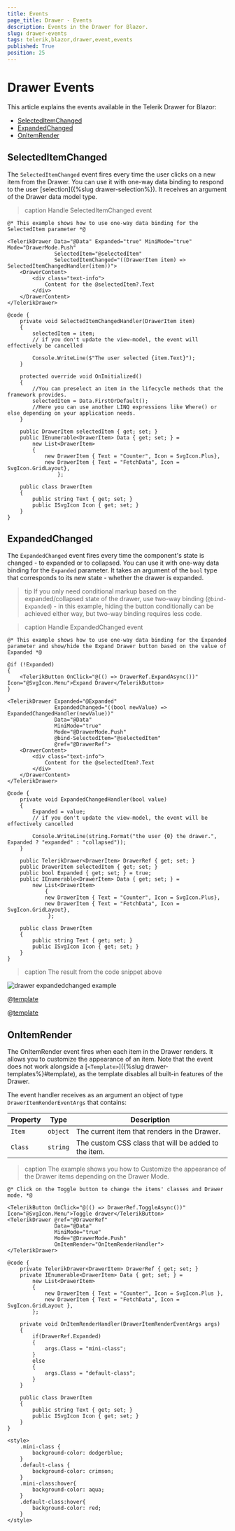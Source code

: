 ```yaml
---
title: Events
page_title: Drawer - Events
description: Events in the Drawer for Blazor.
slug: drawer-events
tags: telerik,blazor,drawer,event,events
published: True
position: 25
---
```


# Drawer Events

This article explains the events available in the Telerik Drawer for Blazor:

* [SelectedItemChanged](#selecteditemchanged)
* [ExpandedChanged](#expandedchanged)
* [OnItemRender](#onitemrender)



## SelectedItemChanged

The `SelectedItemChanged` event fires every time the user clicks on a new item from the Drawer. You can use it with one-way data binding to respond to the user [selection]({%slug drawer-selection%}). It receives an argument of the Drawer data model type.

>caption Handle SelectedItemChanged event

````CSHTML
@* This example shows how to use one-way data binding for the SelectedItem parameter *@

<TelerikDrawer Data="@Data" Expanded="true" MiniMode="true" Mode="DrawerMode.Push"
               SelectedItem="@selectedItem"
               SelectedItemChanged="((DrawerItem item) => SelectedItemChangedHandler(item))">
    <DrawerContent>
        <div class="text-info">
            Content for the @selectedItem?.Text
        </div>
    </DrawerContent>
</TelerikDrawer>

@code {
    private void SelectedItemChangedHandler(DrawerItem item)
    {
        selectedItem = item;
        // if you don't update the view-model, the event will effectively be cancelled

        Console.WriteLine($"The user selected {item.Text}");
    }

    protected override void OnInitialized()
    {
        //You can preselect an item in the lifecycle methods that the framework provides.
        selectedItem = Data.FirstOrDefault();
        //Here you can use another LINQ expressions like Where() or else depending on your application needs.
    }

    public DrawerItem selectedItem { get; set; }
    public IEnumerable<DrawerItem> Data { get; set; } =
        new List<DrawerItem>
        {
            new DrawerItem { Text = "Counter", Icon = SvgIcon.Plus},
            new DrawerItem { Text = "FetchData", Icon = SvgIcon.GridLayout},
                };

    public class DrawerItem
    {
        public string Text { get; set; }
        public ISvgIcon Icon { get; set; }
    }
}
````


## ExpandedChanged

The `ExpandedChanged` event fires every time the component's state is changed - to expanded or to collapsed. You can use it with one-way data binding for the `Expanded` parameter. It takes an argument of the `bool` type that corresponds to its new state - whether the drawer is expanded.

>tip If you only need conditional markup based on the expanded/collapsed state of the drawer, use two-way binding (`@bind-Expanded`) - in this example, hiding the button conditionally can be achieved either way, but two-way binding requires less code.

>caption Handle ExpandedChanged event

````CSHTML
@* This example shows how to use one-way data binding for the Expanded parameter and show/hide the Expand Drawer button based on the value of Expanded *@

@if (!Expanded)
{
    <TelerikButton OnClick="@(() => DrawerRef.ExpandAsync())" Icon="@SvgIcon.Menu">Expand Drawer</TelerikButton>
}

<TelerikDrawer Expanded="@Expanded"
               ExpandedChanged="((bool newValue) => ExpandedChangedHandler(newValue))"
               Data="@Data"
               MiniMode="true"
               Mode="@DrawerMode.Push"
               @bind-SelectedItem="@selectedItem"
               @ref="@DrawerRef">
    <DrawerContent>
        <div class="text-info">
            Content for the @selectedItem?.Text
        </div>
    </DrawerContent>
</TelerikDrawer>

@code {
    private void ExpandedChangedHandler(bool value)
    {
        Expanded = value;
        // if you don't update the view-model, the event will be effectively cancelled

        Console.WriteLine(string.Format("the user {0} the drawer.", Expanded ? "expanded" : "collapsed"));
    }

    public TelerikDrawer<DrawerItem> DrawerRef { get; set; }
    public DrawerItem selectedItem { get; set; }
    public bool Expanded { get; set; } = true;
    public IEnumerable<DrawerItem> Data { get; set; } =
        new List<DrawerItem>
            {
            new DrawerItem { Text = "Counter", Icon = SvgIcon.Plus},
            new DrawerItem { Text = "FetchData", Icon = SvgIcon.GridLayout},
             };

    public class DrawerItem
    {
        public string Text { get; set; }
        public ISvgIcon Icon { get; set; }
    }
}
````
>caption The result from the code snippet above

![drawer expandedchanged example](images/drawer-expandedchanged-example.gif)

@[template](/_contentTemplates/common/general-info.md#event-callback-can-be-async)

@[template](/_contentTemplates/common/issues-and-warnings.md#valuechanged-lambda-required)

## OnItemRender

The OnItemRender event fires when each item in the Drawer renders. It allows you to customize the appearance of an item. Note that the event does not work alongside a [`<Template>`]({%slug drawer-templates%}#template), as the template disables all built-in features of the Drawer.

The event handler receives as an argument an object of type `DrawerItemRenderEventArgs` that contains: 

| Property | Type | Description |
| --- | --- | --- |
| `Item`   | `object` |The current item that renders in the Drawer. |
| `Class`  | `string` |The custom CSS class that will be added to the item. |

>caption The example shows you how to Customize the appearance of the Drawer items depending on the Drawer Mode.

````CSHTML
@* Click on the Toggle button to change the items' classes and Drawer mode. *@

<TelerikButton OnClick="@(() => DrawerRef.ToggleAsync())" Icon="@SvgIcon.Menu">Toggle drawer</TelerikButton>
<TelerikDrawer @ref="@DrawerRef"
               Data="@Data"
               MiniMode="true"
               Mode="@DrawerMode.Push"
               OnItemRender="OnItemRenderHandler">
</TelerikDrawer>

@code {
    private TelerikDrawer<DrawerItem> DrawerRef { get; set; }
    private IEnumerable<DrawerItem> Data { get; set; } =
        new List<DrawerItem>
        {
            new DrawerItem { Text = "Counter", Icon = SvgIcon.Plus },
            new DrawerItem { Text = "FetchData", Icon = SvgIcon.GridLayout },
        };

    private void OnItemRenderHandler(DrawerItemRenderEventArgs args)
    {
        if(DrawerRef.Expanded)
        {
            args.Class = "mini-class";
        }
        else
        {
            args.Class = "default-class";    
        }
    }

    public class DrawerItem
    {
        public string Text { get; set; }
        public ISvgIcon Icon { get; set; }
    }
}

<style>
    .mini-class {
        background-color: dodgerblue;
    }
    .default-class {
        background-color: crimson;
    }
    .mini-class:hover{
        background-color: aqua;
    }
    .default-class:hover{
        background-color: red;
    }
</style>
````
